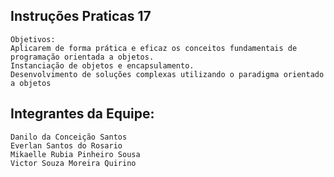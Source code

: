 ## Instruções Praticas 17
    Objetivos:
    Aplicarem de forma prática e eficaz os conceitos fundamentais de programação orientada a objetos.
    Instanciação de objetos e encapsulamento.
    Desenvolvimento de soluções complexas utilizando o paradigma orientado a objetos

## Integrantes da Equipe:

    Danilo da Conceição Santos
    Everlan Santos do Rosario
    Mikaelle Rubia Pinheiro Sousa
    Victor Souza Moreira Quirino